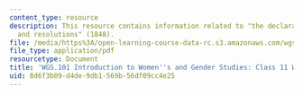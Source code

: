```yaml
---
content_type: resource
description: This resource contains information related to "the declaration of sentiments
  and resolutions" (1848).
file: /media/https%3A/open-learning-course-data-rc.s3.amazonaws.com/wgs-101-introduction-to-womens-and-gender-studies-fall-2014/8d6f3b09d4de9db1569b56df09cc4e25_MITWGS_101F14_InClass11.pdf
file_type: application/pdf
resourcetype: Document
title: 'WGS.101 Introduction to Women''s and Gender Studies: Class 11 Writing'
uid: 8d6f3b09-d4de-9db1-569b-56df09cc4e25
---
```

